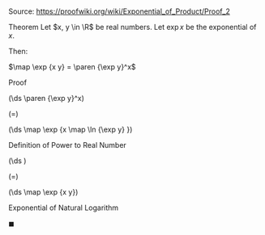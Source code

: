 # 

Source: https://proofwiki.org/wiki/Exponential_of_Product/Proof_2

Theorem
Let $x, y \in \R$ be real numbers.
Let $\exp x$ be the exponential of $x$.

Then:

$\map \exp {x y} = \paren {\exp y}^x$


Proof













\(\ds \paren {\exp y}^x\)

\(=\)







\(\ds \map \exp {x \map \ln {\exp y} }\)





Definition of Power to Real Number














\(\ds \)

\(=\)







\(\ds \map \exp {x y}\)





Exponential of Natural Logarithm



$\blacksquare$





